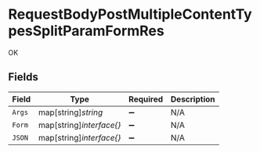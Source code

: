 # RequestBodyPostMultipleContentTypesSplitParamFormRes

OK


## Fields

| Field                    | Type                     | Required                 | Description              |
| ------------------------ | ------------------------ | ------------------------ | ------------------------ |
| `Args`                   | map[string]*string*      | :heavy_minus_sign:       | N/A                      |
| `Form`                   | map[string]*interface{}* | :heavy_minus_sign:       | N/A                      |
| `JSON`                   | map[string]*interface{}* | :heavy_minus_sign:       | N/A                      |